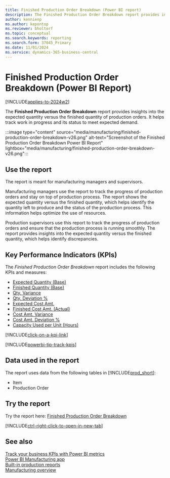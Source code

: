 ```yaml
---
title: Finished Production Order Breakdown (Power BI report)
description: The Finished Production Order Breakdown report provides insights into the expected quantity versus the finished quantity of production orders.
author: kennienp
ms.author: kepontop
ms.reviewer: bholtorf
ms.topic: conceptual
ms.search.keywords: reporting
ms.search.form: 37045_Primary
ms.date: 11/01/2024
ms.service: dynamics-365-business-central
---
```


# Finished Production Order Breakdown (Power BI Report)

[!INCLUDE[applies-to-2024w2](includes/applies-to-2024w2.md)]

The **Finished Production Order Breakdown** report provides insights into the expected quantity versus the finished quantity of production orders. It helps track work in progress and its status to meet expected demand.

:::image type="content" source="media/manufacturing/finished-production-order-breakdown-v26.png" alt-text="Screenshot of the Finished Production Order Breakdown Power BI Report" lightbox="media/manufacturing/finished-production-order-breakdown-v26.png":::

## Use the report

The report is meant for manufacturing managers and supervisors.

Manufacturing managers use the report to track the progress of production orders and stay on top of production process. The report shows the expected quantity versus the finished quantity, which helps identify the quantity left to produce and the status of the production process. This information helps optimize the use of resources.

Production supervisors use this report to track the progress of production orders and ensure that the production process is running smoothly. The report provides insights into the expected quantity versus the finished quantity, which helps identify discrepancies.

## Key Performance Indicators (KPIs)

The *Finished Production Order Breakdown* report includes the following KPIs and measures:

- [Expected Quantity (Base)](manufacturing-powerbi-kpis.md#expected-quantity-base)
- [Finished Quantity (Base)](manufacturing-powerbi-kpis.md#finished-quantity-base)
- [Qty. Variance](manufacturing-powerbi-kpis.md#qty-variance)
- [Qty. Deviation %](manufacturing-powerbi-kpis.md#qty-deviation)
- [Expected Cost Amt.](manufacturing-powerbi-kpis.md#expected-cost-amt)
- [Finished Cost Amt. (Actual)](manufacturing-powerbi-kpis.md#finished-cost-amt-actual)
- [Cost Amt. Variance](manufacturing-powerbi-kpis.md#cost-amt-variance)
- [Cost Amt. Deviation %](manufacturing-powerbi-kpis.md#cost-amt-deviation)
- [Capacity Used per Unit (Hours)](manufacturing-powerbi-kpis.md#capacity-used-per-unit-hours)

[!INCLUDE[click-on-a-kpi-link](includes/click-on-a-kpi-link.md)]

[!INCLUDE[powerbi-tip-track-kpis](includes/powerbi-tip-track-kpis.md)]

## Data used in the report

The report uses data from the following tables in [!INCLUDE[prod_short](includes/prod_short.md)]:

- Item
- Production Order

## Try the report

Try the report here: [Finished Production Order Breakdown](https://businesscentral.dynamics.com?page=37045)

[!INCLUDE[ctrl-right-click-to-open-in-new-tab](includes/ctrl-right-click-to-open-in-new-tab.md)]

## See also

[Track your business KPIs with Power BI metrics](track-kpis-with-power-bi-metrics.md)  
[Power BI Manufacturing app](manufacturing-powerbi-app.md)  
[Built-in production reports](production-reports.md)  
[Manufacturing overview](production-manage-manufacturing.md)
